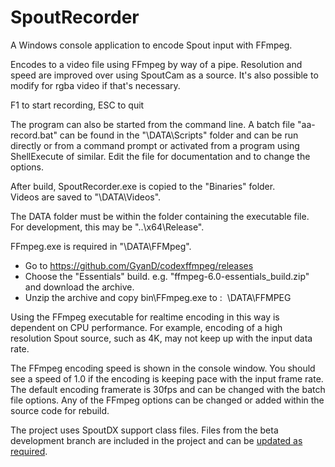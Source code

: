 # SpoutRecorder

A Windows console application to encode Spout input with FFmpeg.

Encodes to a video file using FFmpeg by way of a pipe.
Resolution and speed are improved over using SpoutCam as a source.
It's also possible to modify for rgba video if that's necessary.

  F1 to start recording, ESC to quit

The program can also be started from the command line.
A batch file "aa-record.bat" can be found in the "\DATA\Scripts" folder
and can be run directly or from a command prompt or activated from
a program using ShellExecute of similar. Edit the file for documentation
and to change the options.

After build, SpoutRecorder.exe is copied to the "Binaries" folder.\
Videos are saved to "\DATA\Videos".

The DATA folder must be within the folder containing the executable file.\
For development, this may be "..\x64\Release".

FFmpeg.exe is required in "\DATA\FFMpeg".

* Go to https://github.com/GyanD/codexffmpeg/releases
* Choose the "Essentials" build. e.g. "ffmpeg-6.0-essentials_build.zip" and download the archive.
* Unzip the archive and copy bin\FFmpeg.exe to : &nbsp;\DATA\FFMPEG

Using the FFmpeg executable for realtime encoding in this way is dependent on
CPU performance. For example, encoding of a high resolution Spout source, such as 4K,
may not keep up with the input data rate.

The FFmpeg encoding speed is shown in the console window. You should see a speed
of 1.0 if the encoding is keeping pace with the input frame rate. The default encoding framerate
is 30fps and can be changed with the batch file options. Any of the FFmpeg options can be changed
or added within the source code for rebuild.

The project uses SpoutDX support class files. Files from the beta development branch
are included in the project and can be [updated as required](https://github.com/leadedge/Spout2).